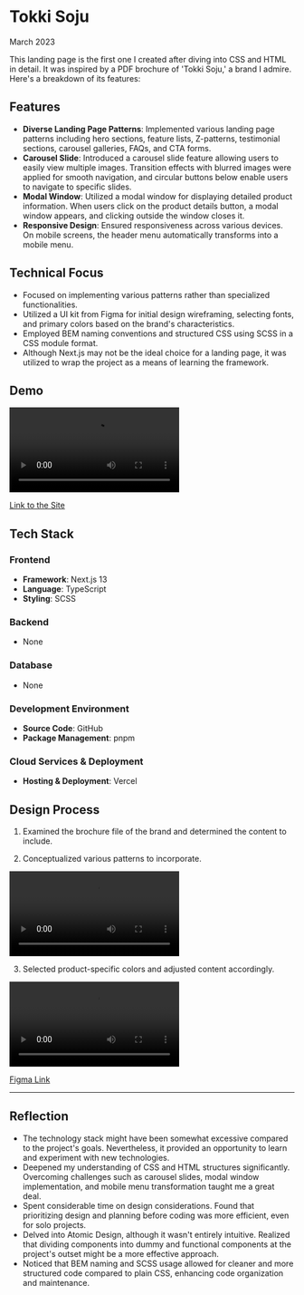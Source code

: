 # Tokki Soju

March 2023

This landing page is the first one I created after diving into CSS and HTML in detail. It was inspired by a PDF brochure of 'Tokki Soju,' a brand I admire. Here's a breakdown of its features:

## Features

- **Diverse Landing Page Patterns**: Implemented various landing page patterns including hero sections, feature lists, Z-patterns, testimonial sections, carousel galleries, FAQs, and CTA forms.
- **Carousel Slide**: Introduced a carousel slide feature allowing users to easily view multiple images. Transition effects with blurred images were applied for smooth navigation, and circular buttons below enable users to navigate to specific slides.
- **Modal Window**: Utilized a modal window for displaying detailed product information. When users click on the product details button, a modal window appears, and clicking outside the window closes it.
- **Responsive Design**: Ensured responsiveness across various devices. On mobile screens, the header menu automatically transforms into a mobile menu.

## Technical Focus

- Focused on implementing various patterns rather than specialized functionalities.
- Utilized a UI kit from Figma for initial design wireframing, selecting fonts, and primary colors based on the brand's characteristics.
- Employed BEM naming conventions and structured CSS using SCSS in a CSS module format.
- Although Next.js may not be the ideal choice for a landing page, it was utilized to wrap the project as a means of learning the framework.

## Demo

<video src="https://github.com/urbanscratcher/project-landing-tokki/assets/17016494/d2e8502a-232d-4b69-8b6d-13b75f0a5b6a" controls></video>

[Link to the Site](https://project-landing-tokki.vercel.app)

## Tech Stack

### Frontend

- **Framework**: Next.js 13
- **Language**: TypeScript
- **Styling**: SCSS

### Backend

- None

### Database

- None

### Development Environment

- **Source Code**: GitHub
- **Package Management**: pnpm

### Cloud Services & Deployment

- **Hosting & Deployment**: Vercel

## Design Process

1. Examined the brochure file of the brand and determined the content to include.

2. Conceptualized various patterns to incorporate.

<video src="https://github.com/urbanscratcher/project-landing-tokki/assets/17016494/ff1059fc-fd03-4e0a-a0bf-608280f427aa" controls></video>

3. Selected product-specific colors and adjusted content accordingly.

<video src="https://github.com/urbanscratcher/project-landing-tokki/assets/17016494/5465da04-633f-4579-90fe-14131326aa50" controls></video>

[Figma Link](https://www.figma.com/design/tXAVttydu8o7QMzKN9w8sa/%5BProject%5D-Landing-page---Tokki-Soju?node-id=0-1&t=NNSwLCldMbakCyl1-1)

---

## Reflection

- The technology stack might have been somewhat excessive compared to the project's goals. Nevertheless, it provided an opportunity to learn and experiment with new technologies.
- Deepened my understanding of CSS and HTML structures significantly. Overcoming challenges such as carousel slides, modal window implementation, and mobile menu transformation taught me a great deal.
- Spent considerable time on design considerations. Found that prioritizing design and planning before coding was more efficient, even for solo projects.
- Delved into Atomic Design, although it wasn't entirely intuitive. Realized that dividing components into dummy and functional components at the project's outset might be a more effective approach.
- Noticed that BEM naming and SCSS usage allowed for cleaner and more structured code compared to plain CSS, enhancing code organization and maintenance.
